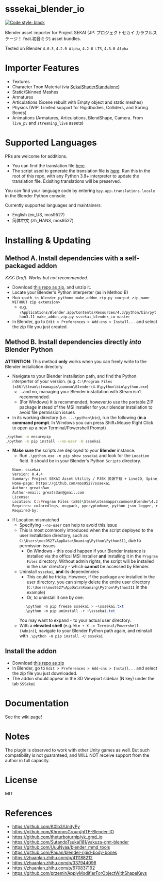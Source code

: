 # sssekai_blender_io
[![Code style: black](https://img.shields.io/badge/code%20style-black-000000.svg)](https://github.com/psf/black)

Blender asset importer for Project SEKAI (JP: プロジェクトセカイ カラフルステージ！ feat.初音ミク) asset bundles.

Tested on Blender `4.0.3`, `4.2.0 Alpha`, `4.2.0 LTS`, `4.3.0 Alpha`

# Importer Features
  * Textures
  * Character Toon Material (via [SekaiShaderStandalone](https://github.com/mos9527/sssekai_blender_io/blob/master/assets/SekaiShaderStandalone.blend))
  * Static/Skinned Meshes
  * Armatures
  * Articulations (Scene rebuilt with Empty object and static meshes)
  * Physics (WIP. Limited support for Rigidbodies, Colliders, and Spring Bones)
  * Animations (Armatures, Articulations, BlendShape, Camera. From `live_pv` and `streaming_live` assets)

# Supported Languages
PRs are welcome for additions. 
- You can find the translation file [here](https://github.com/mos9527/sssekai_blender_io/tree/master/translations.py).
- The script used to generate the translation file is [here](https://github.com/mos9527/sssekai_blender_io/tree/master/translations_codegen.py). Run this in the root of this repo, with any Python 3.8+ interpreter to update the translation file. Exisiting translations will be preserved.

You can find your language code by entering `bpy.app.translations.locale` in the Blender Python console.

Currently supported languages and maintainers:
- English (en_US, mos9527)
- 简体中文 (zh_HANS, mos9527)

# Installing & Updating
## Method A. Install dependencies with a self-packaged addon
*XXX: Draft. Works but not recommended.*
- Download [this repo as zip](https://codeload.github.com/mos9527/sssekai_blender_io/zip/refs/heads/master), and unzip it.
- Locate your Blender's Python interperter (as in Method B)
- Run `<path_to_blender_python> make_addon_zip.py <output_zip_name WITHOUT zip extension>`
  - e.g. `/Applications/Blender.app/Contents/Resources/4.3/python/bin/python3.11 make_addon_zip.py sssekai_blender_io-master`
- In Blender, go to `Edit > Preferences > Add-ons > Install...` and select the zip file you just created.
## Method B. Install dependencies directly *into* Blender Python
**ATTENTION**: This method **only** works when you can freely write to the Blender installation directory.
  - Navigate to your Blender installation path, and find the Python interperter of your version. (e.g. `C:\Program Files (x86)\Steam\steamapps\common\Blender\4.0\python\bin\python.exe`)
    - ...and no, managing your Blender installation with Steam isn't recommended.
    - (For Windows) It is recommended, however,to use the portable ZIP package instead of the MSI installer for your blender installation to avoid file permission issues 
  - In its working directory (i.e. `...\python\bin`), run the following (**in a command prompt**. In Windows you can press Shift+Mouse Right Click to open up a new Terminal/Powershell Prompt)
```bash
./python -m ensurepip
./python -m pip install --no-user -U sssekai 
```
- **Make sure** the scripts are deployed to your **Blender** instance.
  - Run `.\python.exe -m pip show sssekai` and look for the `Location` field. It should be in your Blender's Python `Scripts` directory.
  ```bash
  Name: sssekai
  Version: 0.4.4
  Summary: Project SEKAI Asset Utility / PJSK 资源下载 + Live2D, Spine, USM 提取
  Home-page: https://github.com/mos9527/sssekai
  Author: greats3an
  Author-email: greats3an@gmail.com
  License:
  Location: C:\Program Files (x86)\Steam\steamapps\common\Blender\4.2\python\Lib\site-packages
  Requires: coloredlogs, msgpack, pycryptodome, python-json-logger, requests, tqdm, unitypy, wannacri
  Required-by:
  ```
- If Location mismatched
  - Specifying `--no-user` can help to avoid this issue
  - This is most commonly introduced when the script deployed to the user installation directory, such as `C:\Users\mos9527\AppData\Roaming\Python\Python311`, due to permission issues
    - On Windows - this could happen if your Blender instance is installed via the offical MSI installer **and** installing it in the `Program Files` directory. Without admin rights, the script will be installed in the user directory - which **cannot** be accessed by Blender.
  - Uninstall `sssekai`, **and** its dependencies
    - This could be tricky. However, if the package are installed in the user directory, you can simply delete the entire user directory (`C:\Users\mos9527\AppData\Roaming\Python\Python311` in the example)
    - Or, to uninstall it one by one:
    ```powershell
      .\python -m pip freeze sssekai > ~\sssekai.txt
      .\python -m pip uninstall -r ~\sssekai.txt
    ```
    You may want to expand `~` to your actual user directory.
  - With a **elevated shell** (e.g. `Win + X -> Terminal/Powershell (Admin)`), navigate to your Blender Python path again, and reinstall with `.\python -m pip install -U sssekai`
## Install the addon
- Download [this repo as zip](https://codeload.github.com/mos9527/sssekai_blender_io/zip/refs/heads/master)
- In Blender, go to `Edit > Preferences > Add-ons > Install...` and select the zip file you just downloaded.
- The addon should appear in the 3D Viewport sidebar (N key) under the tab `SSSekai`

# Documentation
See the [wiki page!](https://github.com/mos9527/sssekai_blender_io/wiki)

# Notes
The plugin is observed to work with other Unity games as well. But such compatibility is not guaranteed, and WILL NOT receive support from the author in full capacity.

# License
MIT

# References
- https://github.com/K0lb3/UnityPy
- https://github.com/KhronosGroup/glTF-Blender-IO
- https://github.com/theturboturnip/yk_gmd_io
- https://github.com/SutandoTsukai181/yakuza-gmt-blender
- https://github.com/UuuNyaa/blender_mmd_tools
- https://github.com/Pauan/blender-rigid-body-bones
- https://zhuanlan.zhihu.com/p/411188212
- https://zhuanlan.zhihu.com/p/337944099
- https://zhuanlan.zhihu.com/p/670837192
- https://github.com/przemir/ApplyModifierForObjectWithShapeKeys
